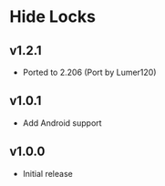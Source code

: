 # Hide Locks
## v1.2.1
* Ported to 2.206 (Port by Lumer120)

## v1.0.1
* Add Android support
## v1.0.0
* Initial release
